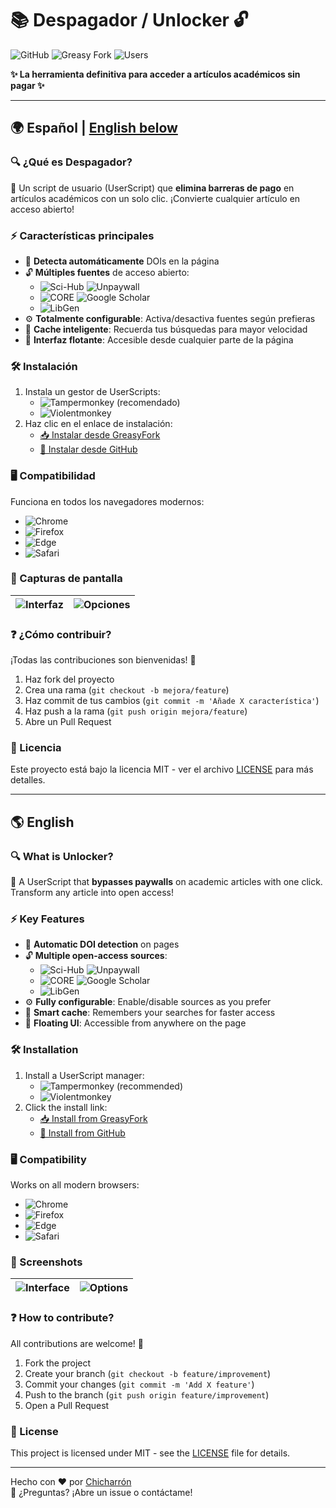 # 📚 Despagador / Unlocker 🔓

![GitHub](https://img.shields.io/github/license/Chicharr0n/despagador?color=blue)
![Greasy Fork](https://img.shields.io/greasyfork/v/459616?label=GreasyFork)
![Users](https://img.shields.io/greasyfork/dt/459616?color=success)

**✨ La herramienta definitiva para acceder a artículos académicos sin pagar ✨**

---

## 🌍 Español | [English below](#-english)

### 🔍 ¿Qué es Despagador?
🚀 Un script de usuario (UserScript) que **elimina barreras de pago** en artículos académicos con un solo clic. ¡Convierte cualquier artículo en acceso abierto!

### ⚡ Características principales
- 🔎 **Detecta automáticamente** DOIs en la página
- 🔓 **Múltiples fuentes** de acceso abierto:
  - ![Sci-Hub](https://img.shields.io/badge/-Sci--Hub-red) ![Unpaywall](https://img.shields.io/badge/-Unpaywall-green)
  - ![CORE](https://img.shields.io/badge/-CORE-blue) ![Google Scholar](https://img.shields.io/badge/-Google_Scholar-yellow)
  - ![LibGen](https://img.shields.io/badge/-LibGen-orange)
- ⚙️ **Totalmente configurable**: Activa/desactiva fuentes según prefieras
- 💾 **Cache inteligente**: Recuerda tus búsquedas para mayor velocidad
- 📌 **Interfaz flotante**: Accesible desde cualquier parte de la página

### 🛠 Instalación
1. Instala un gestor de UserScripts:
   - ![Tampermonkey](https://img.shields.io/badge/Tampermonkey-black?logo=tampermonkey) (recomendado)
   - ![Violentmonkey](https://img.shields.io/badge/Violentmonkey-orange?logo=violentmonkey)
2. Haz clic en el enlace de instalación:
   - [📥 Instalar desde GreasyFork](https://greasyfork.org/es/scripts/459616-despagador)
   - [🐙 Instalar desde GitHub](https://github.com/Chicharr0n/despagador/raw/main/despagador.user.js)

### 🖥 Compatibilidad
Funciona en todos los navegadores modernos:
- ![Chrome](https://img.shields.io/badge/Chrome-4285F4?logo=googlechrome)
- ![Firefox](https://img.shields.io/badge/Firefox-FF7139?logo=firefox)
- ![Edge](https://img.shields.io/badge/Edge-0078D7?logo=microsoftedge)
- ![Safari](https://img.shields.io/badge/Safari-000000?logo=safari)

### 📸 Capturas de pantalla
| ![Interfaz](https://i.imgur.com/example1.png) | ![Opciones](https://i.imgur.com/example2.png) |
|----------------------------------------------|----------------------------------------------|

### ❓ ¿Cómo contribuir?
¡Todas las contribuciones son bienvenidas! 🎉
1. Haz fork del proyecto
2. Crea una rama (`git checkout -b mejora/feature`)
3. Haz commit de tus cambios (`git commit -m 'Añade X característica'`)
4. Haz push a la rama (`git push origin mejora/feature`)
5. Abre un Pull Request

### 📜 Licencia
Este proyecto está bajo la licencia MIT - ver el archivo [LICENSE](LICENSE) para más detalles.

---

## 🌎 English

### 🔍 What is Unlocker?
🚀 A UserScript that **bypasses paywalls** on academic articles with one click. Transform any article into open access!

### ⚡ Key Features
- 🔎 **Automatic DOI detection** on pages
- 🔓 **Multiple open-access sources**:
  - ![Sci-Hub](https://img.shields.io/badge/-Sci--Hub-red) ![Unpaywall](https://img.shields.io/badge/-Unpaywall-green)
  - ![CORE](https://img.shields.io/badge/-CORE-blue) ![Google Scholar](https://img.shields.io/badge/-Google_Scholar-yellow)
  - ![LibGen](https://img.shields.io/badge/-LibGen-orange)
- ⚙️ **Fully configurable**: Enable/disable sources as you prefer
- 💾 **Smart cache**: Remembers your searches for faster access
- 📌 **Floating UI**: Accessible from anywhere on the page

### 🛠 Installation
1. Install a UserScript manager:
   - ![Tampermonkey](https://img.shields.io/badge/Tampermonkey-black?logo=tampermonkey) (recommended)
   - ![Violentmonkey](https://img.shields.io/badge/Violentmonkey-orange?logo=violentmonkey)
2. Click the install link:
   - [📥 Install from GreasyFork](https://greasyfork.org/en/scripts/459616-unlocker)
   - [🐙 Install from GitHub](https://github.com/Chicharr0n/despagador/raw/main/unlocker.user.js)

### 🖥 Compatibility
Works on all modern browsers:
- ![Chrome](https://img.shields.io/badge/Chrome-4285F4?logo=googlechrome)
- ![Firefox](https://img.shields.io/badge/Firefox-FF7139?logo=firefox)
- ![Edge](https://img.shields.io/badge/Edge-0078D7?logo=microsoftedge)
- ![Safari](https://img.shields.io/badge/Safari-000000?logo=safari)

### 📸 Screenshots
| ![Interface](https://i.imgur.com/example1.png) | ![Options](https://i.imgur.com/example2.png) |
|-----------------------------------------------|---------------------------------------------|

### ❓ How to contribute?
All contributions are welcome! 🎉
1. Fork the project
2. Create your branch (`git checkout -b feature/improvement`)
3. Commit your changes (`git commit -m 'Add X feature'`)
4. Push to the branch (`git push origin feature/improvement`)
5. Open a Pull Request

### 📜 License
This project is licensed under MIT - see the [LICENSE](LICENSE) file for details.

---

Hecho con ❤️ por [Chicharrón](https://github.com/Chicharr0n)  
📧 ¿Preguntas? ¡Abre un issue o contáctame!
